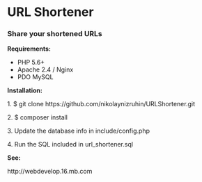 <h1>URL Shortener</h1>

<h3>Share your shortened URLs</h3>

<b>Requirements:</b>
- PHP 5.6+
- Apache 2.4 / Nginx
- PDO MySQL

<b>Installation:</b>
<p>1. $ git clone https://github.com/nikolaynizruhin/URLShortener.git</p>
<p>2. $ composer install</p>
<p>3. Update the database info in include/config.php</p>
<p>4. Run the SQL included in url_shortener.sql</p>

<b>See:</b>
<p>http://webdevelop.16.mb.com</p>